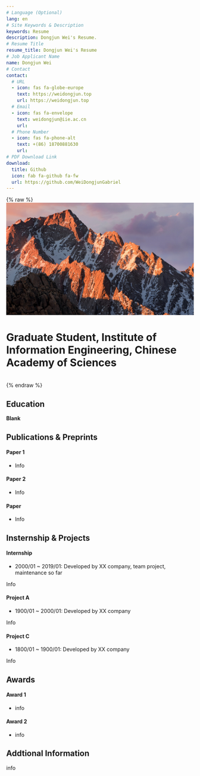 ```yaml
---
# Language (Optional)
lang: en
# Site Keywords & Description
keywords: Resume
description: Dongjun Wei's Resume.
# Resume Title
resume_title: Dongjun Wei's Resume
# Job Applicant Name
name: Dongjun Wei
# Contact
contact:
  # URL
  - icon: fas fa-globe-europe
    text: https://weidongjun.top
    url: https://weidongjun.top
  # Email
  - icon: fas fa-envelope
    text: weidongjun@iie.ac.cn
    url:
  # Phone Number
  - icon: fas fa-phone-alt
    text: +(86) 18700881630
    url: 
# PDF Download Link
download:
  title: Github
  icon: fab fa-github fa-fw
  url: https://github.com/WeiDongjunGabriel
---
```


{% raw %}
<grid>
<avatar><img src="avatar.jpg"></avatar>
<h1>Graduate Student, Institute of Information Engineering, Chinese Academy of Sciences</h1>
<br>
</grid>
{% endraw %}


## Education

**Blank**


## Publications & Preprints


#### Paper 1

- Info

#### Paper 2

- Info

#### Paper

- Info


## Insternship & Projects


#### Internship

- 2000/01 ~ 2019/01: Developed by XX company, team project, maintenance so far

Info

#### Project A

- 1900/01 ~ 2000/01: Developed by XX company

Info

#### Project C

- 1800/01 ~ 1900/01: Developed by XX company

Info

## Awards


#### Award 1 

- info

#### Award 2

- info


## Addtional Information

info
